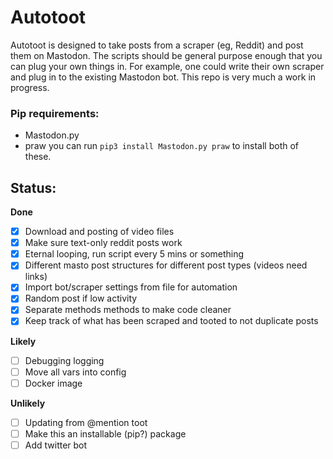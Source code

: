 # Autotoot
Autotoot is designed to take posts from a scraper (eg, Reddit) and post them on Mastodon. The scripts should be general purpose enough
that you can plug your own things in. For example, one could write their own scraper and plug in to the existing Mastodon bot. This repo
is very much a work in progress.

### Pip requirements:
 - Mastodon.py
 - praw
you can run `pip3 install Mastodon.py praw` to install both of these.

## Status:
**Done**
- [x] Download and posting of video files
- [x] Make sure text-only reddit posts work
- [x] Eternal looping, run script every 5 mins or something
- [x] Different masto post structures for different post types (videos need links)
- [x] Import bot/scraper settings from file for automation
- [x] Random post if low activity
- [x] Separate methods methods to make code cleaner
- [x] Keep track of what has been scraped and tooted to not duplicate posts

**Likely**
- [ ] Debugging logging
- [ ] Move all vars into config
- [ ] Docker image

**Unlikely**
- [ ] Updating from @mention toot
- [ ] Make this an installable (pip?) package
- [ ] Add twitter bot
